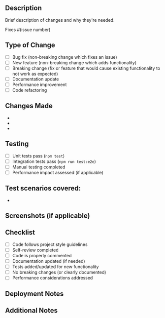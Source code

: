 ## Description
Brief description of changes and why they're needed.

Fixes #(issue number)

## Type of Change
- [ ] Bug fix (non-breaking change which fixes an issue)
- [ ] New feature (non-breaking change which adds functionality)
- [ ] Breaking change (fix or feature that would cause existing functionality to not work as expected)
- [ ] Documentation update
- [ ] Performance improvement
- [ ] Code refactoring

## Changes Made
- 
- 
- 

## Testing
- [ ] Unit tests pass (`npm test`)
- [ ] Integration tests pass (`npm run test:e2e`)
- [ ] Manual testing completed
- [ ] Performance impact assessed (if applicable)

**Test scenarios covered:**
- 
- 

## Screenshots (if applicable)
<!-- Add screenshots for UI changes -->

## Checklist
- [ ] Code follows project style guidelines
- [ ] Self-review completed
- [ ] Code is properly commented
- [ ] Documentation updated (if needed)
- [ ] Tests added/updated for new functionality
- [ ] No breaking changes (or clearly documented)
- [ ] Performance considerations addressed

## Deployment Notes
<!-- Any special deployment considerations -->

## Additional Notes
<!-- Any additional information that reviewers should know -->